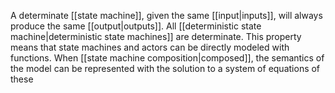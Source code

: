 A determinate [[state machine]], given the same [[input|inputs]], will always produce the same [[output|outputs]]. All [[deterministic state machine|deterministic state machines]] are determinate. This property means that state machines and actors can be directly modeled with functions. When [[state machine composition|composed]], the semantics of the model can be represented with the solution to a system of equations of these